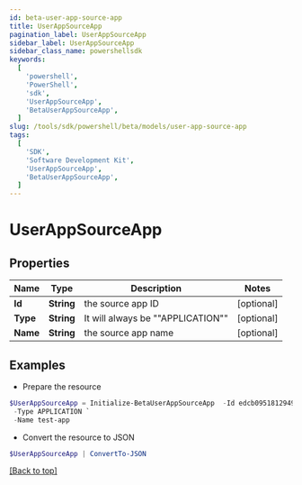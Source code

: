 ```yaml
---
id: beta-user-app-source-app
title: UserAppSourceApp
pagination_label: UserAppSourceApp
sidebar_label: UserAppSourceApp
sidebar_class_name: powershellsdk
keywords:
  [
    'powershell',
    'PowerShell',
    'sdk',
    'UserAppSourceApp',
    'BetaUserAppSourceApp',
  ]
slug: /tools/sdk/powershell/beta/models/user-app-source-app
tags:
  [
    'SDK',
    'Software Development Kit',
    'UserAppSourceApp',
    'BetaUserAppSourceApp',
  ]
---
```


# UserAppSourceApp

## Properties

| Name     | Type       | Description                       | Notes      |
| -------- | ---------- | --------------------------------- | ---------- |
| **Id**   | **String** | the source app ID                 | [optional] |
| **Type** | **String** | It will always be ""APPLICATION"" | [optional] |
| **Name** | **String** | the source app name               | [optional] |

## Examples

- Prepare the resource

```powershell
$UserAppSourceApp = Initialize-BetaUserAppSourceApp  -Id edcb0951812949d085b60cd8bf35bc78 `
 -Type APPLICATION `
 -Name test-app
```

- Convert the resource to JSON

```powershell
$UserAppSourceApp | ConvertTo-JSON
```

[[Back to top]](#)
